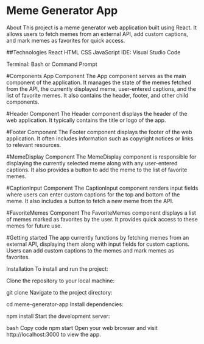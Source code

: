 # Meme Generator App
About
This project is a meme generator web application built using React. It allows users to fetch memes from an external API, add custom captions, and mark memes as favorites for quick access.

##Technologies
React
HTML
CSS
JavaScript
IDE: Visual Studio Code

Terminal: Bash or Command Prompt

#Components
App Component
The App component serves as the main component of the application. It manages the state of the memes fetched from the API, the currently displayed meme, user-entered captions, and the list of favorite memes. It also contains the header, footer, and other child components.

#Header Component
The Header component displays the header of the web application. It typically contains the title or logo of the app.

#Footer Component
The Footer component displays the footer of the web application. It often includes information such as copyright notices or links to relevant resources.

#MemeDisplay Component
The MemeDisplay component is responsible for displaying the currently selected meme along with any user-entered captions. It also provides a button to add the meme to the list of favorite memes.

#CaptionInput Component
The CaptionInput component renders input fields where users can enter custom captions for the top and bottom of the meme. It also includes a button to fetch a new meme from the API.

#FavoriteMemes Component
The FavoriteMemes component displays a list of memes marked as favorites by the user. It provides quick access to these memes for future use.

#Getting started
The app currently functions by fetching memes from an external API, displaying them along with input fields for custom captions. Users can add custom captions to the memes and mark memes as favorites.

Installation
To install and run the project:

Clone the repository to your local machine:


git clone <repository-url>
Navigate to the project directory:


cd meme-generator-app
Install dependencies:


npm install
Start the development server:

bash
Copy code
npm start
Open your web browser and visit http://localhost:3000 to view the app.


